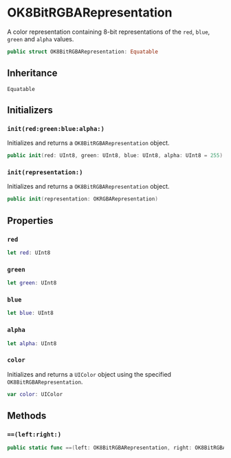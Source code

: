 # OK8BitRGBARepresentation

A color representation containing 8-bit representations of the `red`, `blue`, `green` and `alpha` values.

``` swift
public struct OK8BitRGBARepresentation: Equatable
```

## Inheritance

`Equatable`

## Initializers

### `init(red:green:blue:alpha:)`

Initializes and returns a `OK8BitRGBARepresentation` object.

``` swift
public init(red: UInt8, green: UInt8, blue: UInt8, alpha: UInt8 = 255)
```

### `init(representation:)`

Initializes and returns a `OK8BitRGBARepresentation` object.

``` swift
public init(representation: OKRGBARepresentation)
```

## Properties

### `red`

``` swift
let red: UInt8
```

### `green`

``` swift
let green: UInt8
```

### `blue`

``` swift
let blue: UInt8
```

### `alpha`

``` swift
let alpha: UInt8
```

### `color`

Initializes and returns a `UIColor` object using the specified `OK8BitRGBARepresentation`.

``` swift
var color: UIColor
```

## Methods

### `==(left:right:)`

``` swift
public static func ==(left: OK8BitRGBARepresentation, right: OK8BitRGBARepresentation) -> Bool
```
